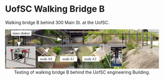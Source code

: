 # UofSC Walking Bridge B
Walking bridge B behind 300 Main St. at the UofSC.

<p align="center">
<img src="media/IMG_0612.png" alt="drawing" width="700"/> <br> 
Testing of walking bridge B behind the UofSC engineering Building.
</p>
<p align="center">
</p>


























